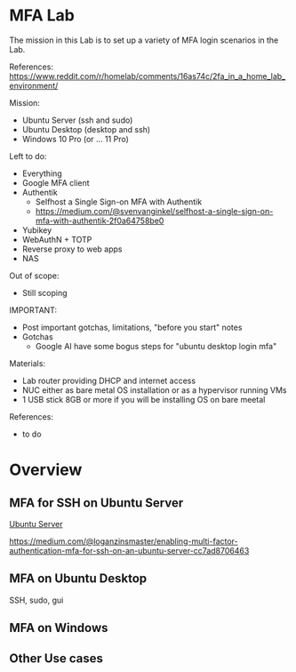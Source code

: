 # MFA Lab
The mission in this Lab is to set up a variety of MFA login scenarios in the Lab.

References: https://www.reddit.com/r/homelab/comments/16as74c/2fa_in_a_home_lab_environment/

Mission:
- Ubuntu Server  (ssh and sudo)
- Ubuntu Desktop (desktop and ssh)
- Windows 10 Pro (or ... 11 Pro)

Left to do:
- Everything
- Google MFA client
- Authentik
  - Selfhost a Single Sign-on MFA with Authentik
  - https://medium.com/@svenvanginkel/selfhost-a-single-sign-on-mfa-with-authentik-2f0a64758be0
- Yubikey
- WebAuthN + TOTP
- Reverse proxy to web apps
- NAS

Out of scope:
- Still scoping

IMPORTANT:
- Post important gotchas, limitations, "before you start" notes
- Gotchas
  - Google AI have some bogus steps for "ubuntu desktop login mfa"

Materials:
- Lab router  providing DHCP and internet access
- NUC either as bare metal OS installation or as a hypervisor running VMs
- 1 USB stick 8GB or more if you will be installing OS on bare meetal
 
References:
- to do

# Overview
## MFA for SSH on Ubuntu Server
[Ubuntu Server](1_Ubuntu_Server.md)

https://medium.com/@loganzinsmaster/enabling-multi-factor-authentication-mfa-for-ssh-on-an-ubuntu-server-cc7ad8706463

## MFA on Ubuntu Desktop
SSH, sudo, gui

## MFA on Windows

## Other Use cases
